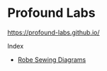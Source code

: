 # Profound Labs

<https://profound-labs.github.io/>

Index

- [Robe Sewing Diagrams]

[Robe Sewing Diagrams]: https://profound-labs.github.io/robe-sewing
